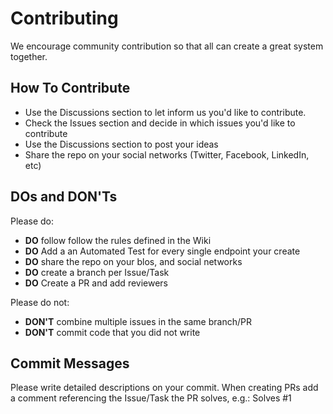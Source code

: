 Contributing
=========================

We encourage community contribution so that all can create a great system together.

How To Contribute
------------

* Use the Discussions section to let inform us you'd like to contribute.
* Check the Issues section and decide in which issues you'd like to contribute
* Use the Discussions section to post your ideas
* Share the repo on your social networks (Twitter, Facebook, LinkedIn, etc)


DOs and DON'Ts
--------------

Please do:

* **DO** follow follow the rules defined in the Wiki
* **DO** Add a an Automated Test for every single endpoint your create
* **DO** share the repo on your blos, and social networks
* **DO** create a branch per Issue/Task
* **DO** Create a PR and add reviewers

Please do not:

* **DON'T** combine multiple issues in the same branch/PR
* **DON'T** commit code that you did not write

Commit Messages
---------------

Please write detailed descriptions on your commit.
When creating PRs add a comment referencing the Issue/Task the PR solves, e.g.:
Solves #1
